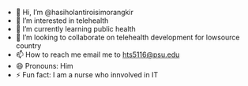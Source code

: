 - 👋 Hi, I’m @hasiholantiroisimorangkir
- 👀 I’m interested in telehealth
- 🌱 I’m currently learning public health
- 💞️ I’m looking to collaborate on telehealth development for lowsource country
- 📫 How to reach me email me to hts5116@psu.edu
- 😄 Pronouns: Him
- ⚡ Fun fact: I am a nurse who innvolved in IT

<!---
hasiholantiroisimorangkir/hasiholantiroisimorangkir is a ✨ special ✨ repository because its `README.md` (this file) appears on your GitHub profile.
You can click the Preview link to take a look at your changes.
--->
